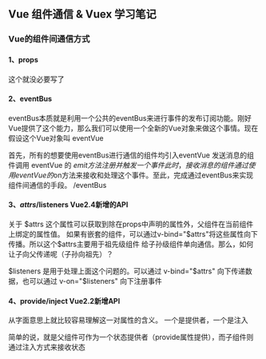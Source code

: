## Vue 组件通信 & Vuex 学习笔记

### Vue的组件间通信方式

#### 1、props 

这个就没必要写了

#### 2、eventBus

eventBus本质就是利用一个公共的eventBus来进行事件的发布订阅功能。刚好Vue提供了这个能力，那么我们可以使用一个全新的Vue对象来做这个事情。现在假设这个Vue对象叫 eventVue

首先，所有的想要使用eventBus进行通信的组件均引入eventVue
发送消息的组件调用 eventVue 的 $emit方法注册并触发一个事件
此时，接收消息的组件 通过使用eventVue的$on方法来接收和处理这个事件。至此，完成通过eventBus来实现组件间通信的手段。 /eventBus

#### 3、$attrs/$listeners Vue2.4新增的API

关于 $attrs 这个属性可以获取到除在props中声明的属性外，父组件在当前组件上绑定的属性值。
如果有嵌套的组件，可以通过v-bind="$attrs"将这些属性向下传播。所以这个$attrs主要用于祖先级组件
给子孙级组件单向通信。那么，如何让子向父传递呢（子孙向祖先）？

$listeners 是用于处理上面这个问题的。可以通过 v-bind="$attrs" 向下传递数据，也可以通过
v-on="$listeners" 向下注册事件

#### 4、provide/inject Vue2.2新增API

从字面意思上就比较容易理解这一对属性的含义。 一个是提供者，一个是注入

简单的说，就是父组件可作为一个状态提供者（provide属性提供），而子组件则通过注入方式来接收状态